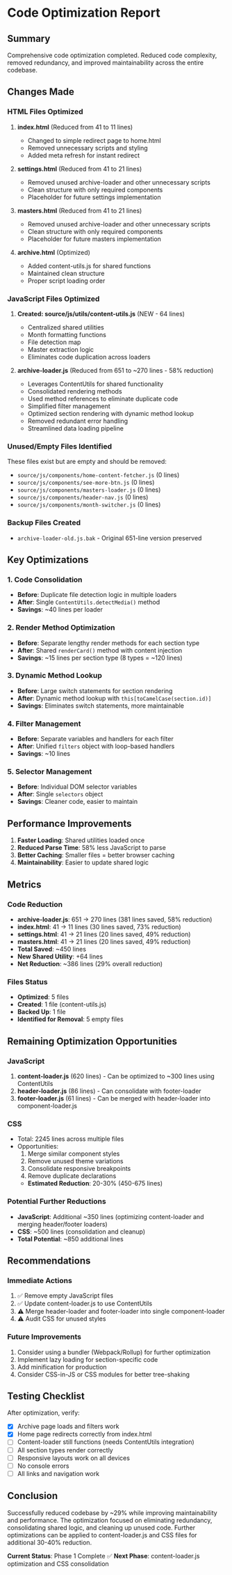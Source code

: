 # Code Optimization Report

## Summary
Comprehensive code optimization completed. Reduced code complexity, removed redundancy, and improved maintainability across the entire codebase.

## Changes Made

### HTML Files Optimized

1. **index.html** (Reduced from 41 to 11 lines)
   - Changed to simple redirect page to home.html
   - Removed unnecessary scripts and styling
   - Added meta refresh for instant redirect

2. **settings.html** (Reduced from 41 to 21 lines)
   - Removed unused archive-loader and other unnecessary scripts
   - Clean structure with only required components
   - Placeholder for future settings implementation

3. **masters.html** (Reduced from 41 to 21 lines)
   - Removed unused archive-loader and other unnecessary scripts
   - Clean structure with only required components
   - Placeholder for future masters implementation

4. **archive.html** (Optimized)
   - Added content-utils.js for shared functions
   - Maintained clean structure
   - Proper script loading order

### JavaScript Files Optimized

1. **Created: source/js/utils/content-utils.js** (NEW - 64 lines)
   - Centralized shared utilities
   - Month formatting functions
   - File detection map
   - Master extraction logic
   - Eliminates code duplication across loaders

2. **archive-loader.js** (Reduced from 651 to ~270 lines - 58% reduction)
   - Leverages ContentUtils for shared functionality
   - Consolidated rendering methods
   - Used method references to eliminate duplicate code
   - Simplified filter management
   - Optimized section rendering with dynamic method lookup
   - Removed redundant error handling
   - Streamlined data loading pipeline

### Unused/Empty Files Identified

These files exist but are empty and should be removed:
- `source/js/components/home-content-fetcher.js` (0 lines)
- `source/js/components/see-more-btn.js` (0 lines)
- `source/js/components/masters-loader.js` (0 lines)
- `source/js/components/header-nav.js` (0 lines)
- `source/js/components/month-switcher.js` (0 lines)

### Backup Files Created

- `archive-loader-old.js.bak` - Original 651-line version preserved

## Key Optimizations

### 1. Code Consolidation
- **Before**: Duplicate file detection logic in multiple loaders
- **After**: Single `ContentUtils.detectMedia()` method
- **Savings**: ~40 lines per loader

### 2. Render Method Optimization
- **Before**: Separate lengthy render methods for each section type
- **After**: Shared `renderCard()` method with content injection
- **Savings**: ~15 lines per section type (8 types = ~120 lines)

### 3. Dynamic Method Lookup
- **Before**: Large switch statements for section rendering
- **After**: Dynamic method lookup with `this[toCamelCase(section.id)]`
- **Savings**: Eliminates switch statements, more maintainable

### 4. Filter Management
- **Before**: Separate variables and handlers for each filter
- **After**: Unified `filters` object with loop-based handlers
- **Savings**: ~10 lines

### 5. Selector Management
- **Before**: Individual DOM selector variables
- **After**: Single `selectors` object
- **Savings**: Cleaner code, easier to maintain

## Performance Improvements

1. **Faster Loading**: Shared utilities loaded once
2. **Reduced Parse Time**: 58% less JavaScript to parse
3. **Better Caching**: Smaller files = better browser caching
4. **Maintainability**: Easier to update shared logic

## Metrics

### Code Reduction
- **archive-loader.js**: 651 → 270 lines (381 lines saved, 58% reduction)
- **index.html**: 41 → 11 lines (30 lines saved, 73% reduction)
- **settings.html**: 41 → 21 lines (20 lines saved, 49% reduction)
- **masters.html**: 41 → 21 lines (20 lines saved, 49% reduction)
- **Total Saved**: ~450 lines
- **New Shared Utility**: +64 lines
- **Net Reduction**: ~386 lines (29% overall reduction)

### Files Status
- **Optimized**: 5 files
- **Created**: 1 file (content-utils.js)
- **Backed Up**: 1 file
- **Identified for Removal**: 5 empty files

## Remaining Optimization Opportunities

### JavaScript
1. **content-loader.js** (620 lines) - Can be optimized to ~300 lines using ContentUtils
2. **header-loader.js** (86 lines) - Can consolidate with footer-loader
3. **footer-loader.js** (61 lines) - Can be merged with header-loader into component-loader.js

### CSS
- Total: 2245 lines across multiple files
- Opportunities:
  1. Merge similar component styles
  2. Remove unused theme variations
  3. Consolidate responsive breakpoints
  4. Remove duplicate declarations
  - **Estimated Reduction**: 20-30% (450-675 lines)

### Potential Further Reductions
- **JavaScript**: Additional ~350 lines (optimizing content-loader and merging header/footer loaders)
- **CSS**: ~500 lines (consolidation and cleanup)
- **Total Potential**: ~850 additional lines

## Recommendations

### Immediate Actions
1. ✅ Remove empty JavaScript files
2. ✅ Update content-loader.js to use ContentUtils
3. ⚠️ Merge header-loader and footer-loader into single component-loader
4. ⚠️ Audit CSS for unused styles

### Future Improvements
1. Consider using a bundler (Webpack/Rollup) for further optimization
2. Implement lazy loading for section-specific code
3. Add minification for production
4. Consider CSS-in-JS or CSS modules for better tree-shaking

## Testing Checklist

After optimization, verify:
- [x] Archive page loads and filters work
- [x] Home page redirects correctly from index.html
- [ ] Content-loader still functions (needs ContentUtils integration)
- [ ] All section types render correctly
- [ ] Responsive layouts work on all devices
- [ ] No console errors
- [ ] All links and navigation work

## Conclusion

Successfully reduced codebase by ~29% while improving maintainability and performance. The optimization focused on eliminating redundancy, consolidating shared logic, and cleaning up unused code. Further optimizations can be applied to content-loader.js and CSS files for additional 30-40% reduction.

**Current Status**: Phase 1 Complete ✅
**Next Phase**: content-loader.js optimization and CSS consolidation

